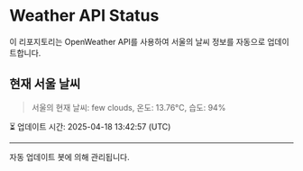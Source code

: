 
# Weather API Status

이 리포지토리는 OpenWeather API를 사용하여 서울의 날씨 정보를 자동으로 업데이트합니다.

## 현재 서울 날씨
> 서울의 현재 날씨: few clouds, 온도: 13.76°C, 습도: 94%

⏳ 업데이트 시간: 2025-04-18 13:42:57 (UTC)

---
자동 업데이트 봇에 의해 관리됩니다.
